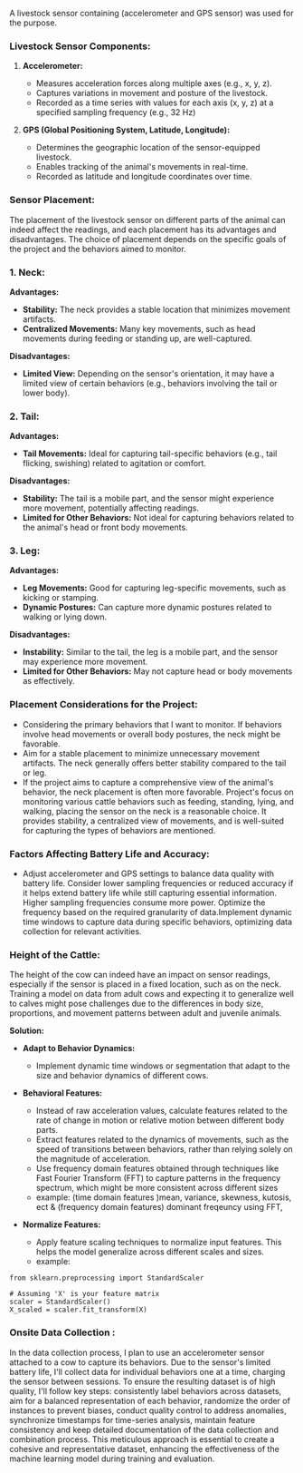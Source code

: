 A livestock sensor containing (accelerometer and GPS sensor) was used for the purpose.
### Livestock Sensor Components:

1. **Accelerometer:**
   - Measures acceleration forces along multiple axes (e.g., x, y, z).
   - Captures variations in movement and posture of the livestock.
   - Recorded as a time series with values for each axis (x, y, z) at a specified sampling frequency (e.g., 32 Hz)

2. **GPS (Global Positioning System, Latitude, Longitude):**
   - Determines the geographic location of the sensor-equipped livestock.
   - Enables tracking of the animal's movements in real-time.
   - Recorded as latitude and longitude coordinates over time.

### Sensor Placement:

The placement of the livestock sensor on different parts of the animal can indeed affect the readings, and each placement has its advantages and disadvantages. The choice of placement depends on the specific goals of the project and the behaviors aimed to monitor.

### 1. **Neck:**

**Advantages:**
- **Stability:** The neck provides a stable location that minimizes movement artifacts.
- **Centralized Movements:** Many key movements, such as head movements during feeding or standing up, are well-captured.

**Disadvantages:**
- **Limited View:** Depending on the sensor's orientation, it may have a limited view of certain behaviors (e.g., behaviors involving the tail or lower body).

### 2. **Tail:**

**Advantages:**
- **Tail Movements:** Ideal for capturing tail-specific behaviors (e.g., tail flicking, swishing) related to agitation or comfort.

**Disadvantages:**
- **Stability:** The tail is a mobile part, and the sensor might experience more movement, potentially affecting readings.
- **Limited for Other Behaviors:** Not ideal for capturing behaviors related to the animal's head or front body movements.

### 3. **Leg:**

**Advantages:**
- **Leg Movements:** Good for capturing leg-specific movements, such as kicking or stamping.
- **Dynamic Postures:** Can capture more dynamic postures related to walking or lying down.

**Disadvantages:**
- **Instability:** Similar to the tail, the leg is a mobile part, and the sensor may experience more movement.
- **Limited for Other Behaviors:** May not capture head or body movements as effectively.

### Placement Considerations for the Project:

   - Considering the primary behaviors that I want to monitor. If behaviors involve head movements or overall body postures, the neck might be favorable.
   - Aim for a stable placement to minimize unnecessary movement artifacts. The neck generally offers better stability compared to the tail or leg.
   - If the project aims to capture a comprehensive view of the animal's behavior, the neck placement is often more favorable. Project's focus on monitoring various cattle behaviors such as feeding, standing, lying, and walking, placing the sensor on the neck is a reasonable choice. It provides stability, a centralized view of movements, and is well-suited for capturing the types of behaviors are mentioned.

### Factors Affecting Battery Life and Accuracy:

   -  Adjust accelerometer and GPS settings to balance data quality with battery life. Consider lower sampling frequencies or reduced accuracy if it helps extend battery life while still capturing essential information. Higher sampling frequencies consume more power. Optimize the frequency based on the required granularity of data.Implement dynamic time windows to capture data during specific behaviors, optimizing data collection for relevant activities.

### Height of the Cattle:

The height of the cow can indeed have an impact on sensor readings, especially if the sensor is placed in a fixed location, such as on the neck. Training a model on data from adult cows and expecting it to generalize well to calves might pose challenges due to the differences in body size, proportions, and movement patterns between adult and juvenile animals.

**Solution:** 

- **Adapt to Behavior Dynamics:**
  - Implement dynamic time windows or segmentation that adapt to the size and behavior dynamics of different cows.
  
- **Behavioral Features:**
  - Instead of raw acceleration values, calculate features related to the rate of change in motion or relative motion between different body parts.
  - Extract features related to the dynamics of movements, such as the speed of transitions between behaviors, rather than relying solely on the magnitude of acceleration.
  - Use frequency domain features obtained through techniques like Fast Fourier Transform (FFT) to capture patterns in the frequency spectrum, which might be more consistent across different sizes
  - example: (time domain features )mean, variance, skewness, kutosis, ect & (frequency domain features) dominant freqeuncy using FFT, 
  
- **Normalize Features:**
  - Apply feature scaling techniques to normalize input features. This helps the model generalize across different scales and sizes.
  - example:
```
from sklearn.preprocessing import StandardScaler

# Assuming 'X' is your feature matrix
scaler = StandardScaler()
X_scaled = scaler.fit_transform(X)

```
### Onsite Data Collection :

In the data collection process, I plan to use an accelerometer sensor attached to a cow to capture its behaviors. Due to the sensor's limited battery life, I'll collect data for individual behaviors one at a time, charging the sensor between sessions. To ensure the resulting dataset is of high quality, I'll follow key steps: consistently label behaviors across datasets, aim for a balanced representation of each behavior, randomize the order of instances to prevent biases, conduct quality control to address anomalies, synchronize timestamps for time-series analysis, maintain feature consistency and keep detailed documentation of the data collection and combination process. This meticulous approach is essential to create a cohesive and representative dataset, enhancing the effectiveness of the machine learning model during training and evaluation.




